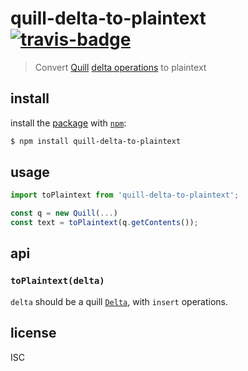 # quill-delta-to-plaintext [![travis-badge]][travis]

> Convert [Quill][quill] [delta operations][delta] to plaintext

## install

install the [package][pkg] with [`npm`][npm]:

```sh
$ npm install quill-delta-to-plaintext
```

## usage

```js
import toPlaintext from 'quill-delta-to-plaintext';

const q = new Quill(...)
const text = toPlaintext(q.getContents());
```

## api

### `toPlaintext(delta)`

`delta` should be a quill [`Delta`][delta], with `insert` operations.

## license

ISC

[quill]: https://quilljs.com/
[delta]: https://github.com/quilljs/delta/
[pkg]: https://www.npmjs.com/package/quill-delta-to-plaintext
[npm]: https://www.npmjs.com/
[travis]: https://travis-ci.org/purposeindustries/quill-delta-to-plaintext
[travis-badge]: https://travis-ci.org/purposeindustries/quill-delta-to-plaintext.svg?branch=master
